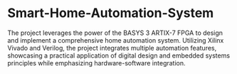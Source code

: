 # Smart-Home-Automation-System

The project leverages the power of the BASYS 3 ARTIX-7 FPGA to design and implement a comprehensive home automation system. Utilizing Xilinx Vivado and Verilog, the project integrates multiple automation features, showcasing a practical application of digital design and embedded systems principles while emphasizing hardware-software integration.
